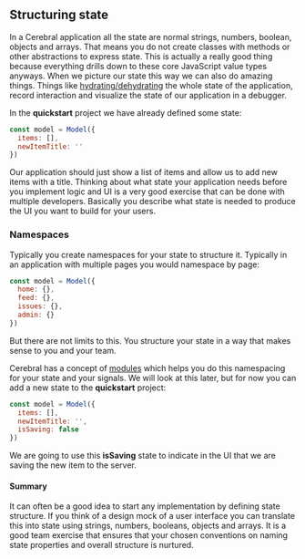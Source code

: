 ## Structuring state

In a Cerebral application all the state are normal strings, numbers, boolean, objects and arrays. That means you do not create classes with methods or other abstractions to express state. This is actually a really good thing because everything drills down to these core JavaScript value types anyways. When we picture our state this way we can also do amazing things. Things like [hydrating/dehydrating]() the whole state of the application, record interaction and visualize the state of our application in a debugger.

In the **quickstart** project we have already defined some state:

```javascript
const model = Model({
  items: [],
  newItemTitle: ''
})
```

Our application should just show a list of items and allow us to add new items with a title. Thinking about what state your application needs before you implement logic and UI is a very good exercise that can be done with multiple developers. Basically you describe what state is needed to produce the UI you want to build for your users.

### Namespaces
Typically you create namespaces for your state to structure it. Typically in an application with multiple pages you would namespace by page:

```javascript
const model = Model({
  home: {},
  feed: {},
  issues: {},
  admin: {}
})
```

But there are not limits to this. You structure your state in a way that makes sense to you and your team.

Cerebral has a concept of [modules]() which helps you do this namespacing for your state and your signals. We will look at this later, but for now you can add a new state to the **quickstart** project:

```javascript
const model = Model({
  items: [],
  newItemTitle: '',
  isSaving: false
})
```

We are going to use this **isSaving** state to indicate in the UI that we are saving the new item to the server.

#### Summary
It can often be a good idea to start any implementation by defining state structure. If you think of a design mock of a user interface you can translate this into state using strings, numbers, booleans, objects and arrays. It is a good team exercise that ensures that your chosen conventions on naming state properties and overall structure is nurtured.
